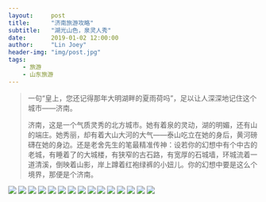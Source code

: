 ```yaml
---
layout:     post
title:      "济南旅游攻略"
subtitle:   "湖光山色，泉灵人秀"
date:       2019-01-02 12:00:00
author:     "Lin Joey"
header-img: "img/post.jpg"
tags:
    - 旅游
    - 山东旅游
---
```

>一句“皇上，您还记得那年大明湖畔的夏雨荷吗”，足以让人深深地记住这个城市——济南。
>
>济南，这是一个气质灵秀的北方城市。她有着泉的灵动，湖的明媚，还有山的端庄。她秀丽，却有着大山大河的大气——泰山吃立在她的身后，黄河磅礴在她的身边。还是老舍先生的笔最精准传神：设若你的幻想中有个中古的老城，有睡着了的大城楼，有狭窄的古石路，有宽厚的石城墙，环城流着一道清溪，倒映着山影，岸上蹲着红袍绿裤的小妞儿。你的幻想中要是这么个境界，那便是个济南。

![](http://ww1.sinaimg.cn/large/7c08400ely1g2t1rrq6slj22gc46aqll.jpg)
![](http://ww1.sinaimg.cn/large/7c08400ely1g2t1rs245nj235759mhdt.jpg)
![](http://ww1.sinaimg.cn/large/7c08400ely1g2t1rsf774j235759mnpd.jpg)
![](http://ww1.sinaimg.cn/large/7c08400ely1g2t1rsowj2j235759mqv5.jpg)
![](http://ww1.sinaimg.cn/large/7c08400ely1g2t1s20wwij235759mqv5.jpg)
![](http://ww1.sinaimg.cn/large/7c08400ely1g2t1se866jj235759mx6p.jpg)
![](http://ww1.sinaimg.cn/large/7c08400ely1g2t1s2h485j235759mu0x.jpg)
![](http://ww1.sinaimg.cn/large/7c08400ely1g2t1s2bnxzj235759mqv5.jpg)
![](http://ww1.sinaimg.cn/large/7c08400ely1g2t1spbjvwj235759mu0x.jpg)
![](http://ww1.sinaimg.cn/large/7c08400ely1g2t1spnrrtj235759mx6p.jpg)
![](http://ww1.sinaimg.cn/large/7c08400ely1g2t1spqituj235759mnpd.jpg)
![](http://ww1.sinaimg.cn/large/7c08400ely1g2t1spsc5gj235759m1ky.jpg)
![](http://ww1.sinaimg.cn/large/7c08400ely1g2t1sx4h98j235759mu0x.jpg)
![](http://ww1.sinaimg.cn/large/7c08400ely1g2t1swxpbdj235759mb29.jpg)
![](http://ww1.sinaimg.cn/large/7c08400ely1g2t1sx116aj235759m7wh.jpg)